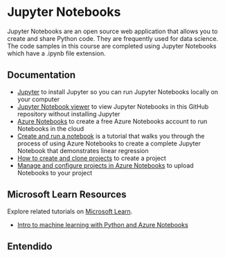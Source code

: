 # Jupyter Notebooks

Jupyter Notebooks are an open source web application that allows you to create and share Python code. They are frequently used for data science. The code samples in this course are completed using Jupyter Notebooks which have a .ipynb file extension.

## Documentation

- [Jupyter](https://jupyter.org/) to install Jupyter so you can run Jupyter Notebooks locally on your computer
- [Jupyter Notebook viewer](https://nbviewer.jupyter.org/) to view Jupyter Notebooks in this GitHub repository without installing Jupyter
- [Azure Notebooks](https://notebooks.azure.com/) to create a free Azure Notebooks account to run Notebooks in the cloud
- [Create and run a notebook](https://docs.microsoft.com/azure/notebooks/tutorial-create-run-jupyter-notebook?WT.mc_id=python-c9-niner) is a tutorial that walks you through the process of using Azure Notebooks to create a complete Jupyter Notebook that demonstrates linear regression
- [How to create and clone projects](https://docs.microsoft.com/azure/notebooks/create-clone-jupyter-notebooks?WT.mc_id=python-c9-niner) to create a project
- [Manage and configure projects in Azure Notebooks](https://docs.microsoft.com/azure/notebooks/configure-manage-azure-notebooks-projects?WT.mc_id=python-c9-niner) to upload Notebooks to your project

## Microsoft Learn Resources

Explore related tutorials on [Microsoft Learn](https://learn.microsoft.com/?WT.mc_id=python-c9-niner).

- [Intro to machine learning with Python and Azure Notebooks](https://docs.microsoft.com/learn/paths/intro-to-ml-with-python/?WT.mc_id=python-c9-niner)

## Entendido

